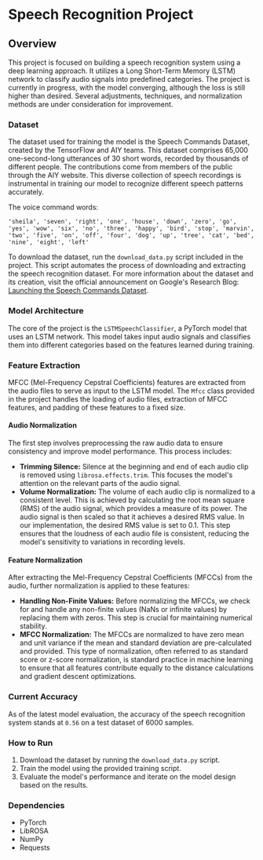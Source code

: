 # Speech Recognition Project

## Overview

This project is focused on building a speech recognition system using a deep learning approach. It utilizes a Long Short-Term Memory (LSTM) network to classify audio signals into predefined categories. The project is currently in progress, with the model converging, although the loss is still higher than desired. Several adjustments, techniques, and normalization methods are under consideration for improvement.

### Dataset

The dataset used for training the model is the Speech Commands Dataset, created by the TensorFlow and AIY teams. This dataset comprises 65,000 one-second-long utterances of 30 short words, recorded by thousands of different people. The contributions come from members of the public through the AIY website. This diverse collection of speech recordings is instrumental in training our model to recognize different speech patterns accurately.

The voice command words: 

`'sheila', 'seven', 'right', 'one', 'house', 'down', 'zero', 'go',
          'yes', 'wow', 'six', 'no', 'three', 'happy', 'bird', 'stop', 'marvin',
          'two', 'five', 'on', 'off', 'four', 'dog', 'up', 'tree', 'cat', 'bed',
          'nine', 'eight', 'left'`

To download the dataset, run the `download_data.py` script included in the project. This script automates the process of downloading and extracting the speech recognition dataset. For more information about the dataset and its creation, visit the official announcement on Google's Research Blog: [Launching the Speech Commands Dataset](https://blog.research.google/2017/08/launching-speech-commands-dataset.html).

### Model Architecture

The core of the project is the `LSTMSpeechClassifier`, a PyTorch model that uses an LSTM network. This model takes input audio signals and classifies them into different categories based on the features learned during training.

### Feature Extraction

MFCC (Mel-Frequency Cepstral Coefficients) features are extracted from the audio files to serve as input to the LSTM model. The `Mfcc` class provided in the project handles the loading of audio files, extraction of MFCC features, and padding of these features to a fixed size.

#### Audio Normalization

The first step involves preprocessing the raw audio data to ensure consistency and improve model performance. This process includes:

- **Trimming Silence:** Silence at the beginning and end of each audio clip is removed using `librosa.effects.trim`. This focuses the model's attention on the relevant parts of the audio signal.
- **Volume Normalization:** The volume of each audio clip is normalized to a consistent level. This is achieved by calculating the root mean square (RMS) of the audio signal, which provides a measure of its power. The audio signal is then scaled so that it achieves a desired RMS value. In our implementation, the desired RMS value is set to 0.1. This step ensures that the loudness of each audio file is consistent, reducing the model's sensitivity to variations in recording levels.

#### Feature Normalization

After extracting the Mel-Frequency Cepstral Coefficients (MFCCs) from the audio, further normalization is applied to these features:

- **Handling Non-Finite Values:** Before normalizing the MFCCs, we check for and handle any non-finite values (NaNs or infinite values) by replacing them with zeros. This step is crucial for maintaining numerical stability.
- **MFCC Normalization:** The MFCCs are normalized to have zero mean and unit variance if the mean and standard deviation are pre-calculated and provided. This type of normalization, often referred to as standard score or z-score normalization, is standard practice in machine learning to ensure that all features contribute equally to the distance calculations and gradient descent optimizations.

### Current Accuracy

As of the latest model evaluation, the accuracy of the speech recognition system stands at `0.56` on a test dataset of 6000 samples. 

### How to Run

1. Download the dataset by running the `download_data.py` script.
2. Train the model using the provided training script.
3. Evaluate the model's performance and iterate on the model design based on the results.

### Dependencies

- PyTorch
- LibROSA
- NumPy
- Requests
